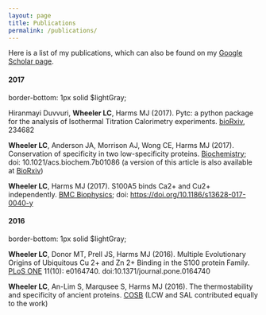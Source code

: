 ```yaml
---
layout: page
title: Publications
permalink: /publications/
---
```

Here is a list of my publications, which can also be found on my [Google Scholar page](https://scholar.google.com/citations?user=IEcP51wAAAAJ&hl=en).

#### 2017
border-bottom: 1px solid $lightGray;

Hiranmayi Duvvuri, **Wheeler LC**, Harms MJ (2017). Pytc: a python package for the analysis of Isothermal Titration Calorimetry experiments. [bioRxiv](https://www.biorxiv.org/content/early/2017/12/15/234682), 234682


**Wheeler LC**, Anderson JA, Morrison AJ, Wong CE, Harms MJ (2017). Conservation of specificity in two low-specificity proteins. [Biochemistry](http://pubs.acs.org/doi/10.1021/acs.biochem.7b01086); doi: 10.1021/acs.biochem.7b01086 (a version of this article is also available at [BioRxiv](https://www.biorxiv.org/content/early/2017/10/25/207324))


**Wheeler LC**, Harms MJ (2017). S100A5 binds Ca2+ and Cu2+ independently. [BMC Biophysics](https://bmcbiophys.biomedcentral.com/articles/10.1186/s13628-017-0040-y); doi: https://doi.org/10.1186/s13628-017-0040-y 

#### 2016
border-bottom: 1px solid $lightGray;

**Wheeler LC**, Donor MT, Prell JS, Harms MJ (2016). Multiple Evolutionary 
Origins of Ubiquitous Cu 2+ and Zn 2+ Binding in the S100 protein Family. 
[PLoS ONE](http://journals.plos.org/plosone/article?id=10.1371/journal.pone.0164740) 11(10): e0164740. doi:10.1371/journal.pone.0164740 


**Wheeler LC**, An-Lim S, Marqusee S, Harms MJ (2016). The thermostability 
and specificity of ancient proteins. [COSB](http://www.sciencedirect.com/science/article/pii/S0959440X16300501)
 (LCW and SAL contributed equally to the work) 
